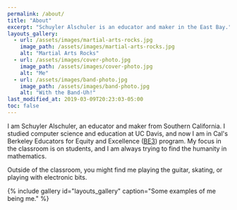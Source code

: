 ```yaml
---
permalink: /about/
title: "About"
excerpt: "Schuyler Alschuler is an educator and maker in the East Bay."
layouts_gallery:
  - url: /assets/images/martial-arts-rocks.jpg
    image_path: /assets/images/martial-arts-rocks.jpg
    alt: "Martial Arts Rocks"
  - url: /assets/images/cover-photo.jpg
    image_path: /assets/images/cover-photo.jpg
    alt: "Me"
  - url: /assets/images/band-photo.jpg
    image_path: /assets/images/band-photo.jpg
    alt: "With the Band-Uh!"
last_modified_at: 2019-03-09T20:23:03-05:00
toc: false
---
```


I am Schuyler Alschuler, an educator and maker from Southern California. I studied computer science and education at UC Davis, and now I am in Cal's Berkeley Educators for Equity and Excellence ([BE3](https://gse.berkeley.edu/professional-programs/teacher-preparation/be3)) program. My focus in the classroom is on students, and I am always trying to find the humanity in mathematics.

Outside of the classroom, you might find me playing the guitar, skating, or playing with electronic bits.

{% include gallery id="layouts_gallery" caption="Some examples of me being me." %}
